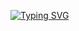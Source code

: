 <p align="center">
<a href="https://github.com/Yugen02">

[![Typing SVG](https://readme-typing-svg.demolab.com?font=Fira+Code&pause=1000&color=2EF7D7&center=true&multiline=true&width=435&lines=Efrain+Quintero;Electrical+and+Electronic+Engineer)](https://git.io/typing-svg)
